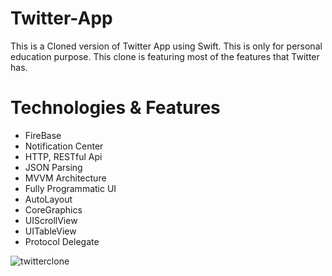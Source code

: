 # Twitter-App
This is a Cloned version of Twitter App using Swift. This is only for personal education purpose.
This clone is featuring most of the features that Twitter has.

# Technologies & Features
- FireBase
- Notification Center
- HTTP, RESTful Api
- JSON Parsing
- MVVM Architecture
- Fully Programmatic UI
- AutoLayout
- CoreGraphics
- UIScrollView
- UITableView
- Protocol Delegate

![twitterclone](https://user-images.githubusercontent.com/89012665/179398840-9329ae2d-e481-4e0a-b146-64b5058abcbd.jpg)
